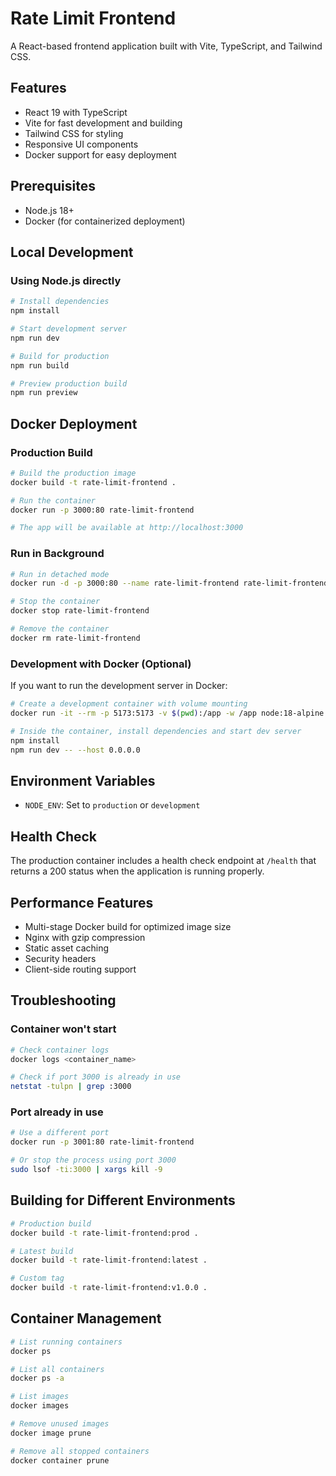 # Rate Limit Frontend

A React-based frontend application built with Vite, TypeScript, and Tailwind CSS.

## Features

- React 19 with TypeScript
- Vite for fast development and building
- Tailwind CSS for styling
- Responsive UI components
- Docker support for easy deployment

## Prerequisites

- Node.js 18+ 
- Docker (for containerized deployment)

## Local Development

### Using Node.js directly

```bash
# Install dependencies
npm install

# Start development server
npm run dev

# Build for production
npm run build

# Preview production build
npm run preview
```

## Docker Deployment

### Production Build

```bash
# Build the production image
docker build -t rate-limit-frontend .

# Run the container
docker run -p 3000:80 rate-limit-frontend

# The app will be available at http://localhost:3000
```

### Run in Background

```bash
# Run in detached mode
docker run -d -p 3000:80 --name rate-limit-frontend rate-limit-frontend

# Stop the container
docker stop rate-limit-frontend

# Remove the container
docker rm rate-limit-frontend
```

### Development with Docker (Optional)

If you want to run the development server in Docker:

```bash
# Create a development container with volume mounting
docker run -it --rm -p 5173:5173 -v $(pwd):/app -w /app node:18-alpine sh

# Inside the container, install dependencies and start dev server
npm install
npm run dev -- --host 0.0.0.0
```

## Environment Variables

- `NODE_ENV`: Set to `production` or `development`

## Health Check

The production container includes a health check endpoint at `/health` that returns a 200 status when the application is running properly.

## Performance Features

- Multi-stage Docker build for optimized image size
- Nginx with gzip compression
- Static asset caching
- Security headers
- Client-side routing support

## Troubleshooting

### Container won't start
```bash
# Check container logs
docker logs <container_name>

# Check if port 3000 is already in use
netstat -tulpn | grep :3000
```

### Port already in use
```bash
# Use a different port
docker run -p 3001:80 rate-limit-frontend

# Or stop the process using port 3000
sudo lsof -ti:3000 | xargs kill -9
```

## Building for Different Environments

```bash
# Production build
docker build -t rate-limit-frontend:prod .

# Latest build
docker build -t rate-limit-frontend:latest .

# Custom tag
docker build -t rate-limit-frontend:v1.0.0 .
```

## Container Management

```bash
# List running containers
docker ps

# List all containers
docker ps -a

# List images
docker images

# Remove unused images
docker image prune

# Remove all stopped containers
docker container prune
```
